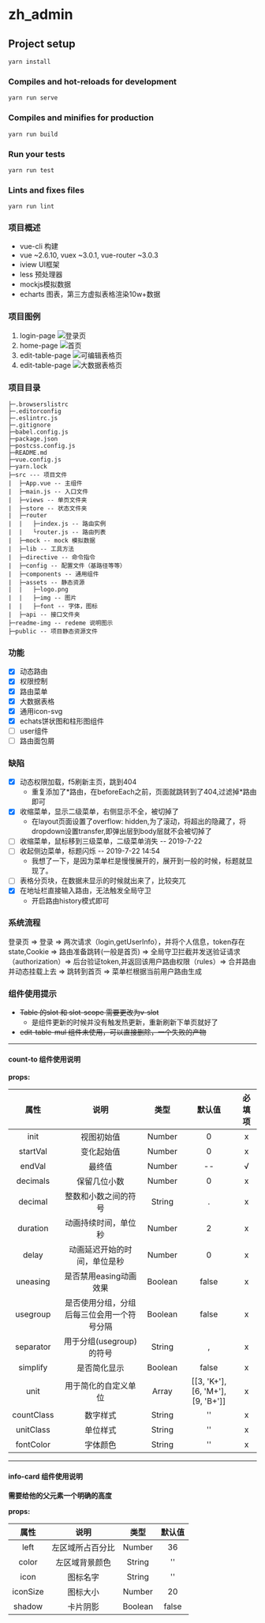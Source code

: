 # zh_admin

## Project setup
```
yarn install
```

### Compiles and hot-reloads for development
```
yarn run serve
```

### Compiles and minifies for production
```
yarn run build
```

### Run your tests
```
yarn run test
```

### Lints and fixes files
```
yarn run lint
```
### 项目概述
- vue-cli 构建
- vue ~2.6.10, vuex ~3.0.1, vue-router ~3.0.3
- iview UI框架
- less 预处理器
- mockjs模拟数据
- echarts 图表，第三方虚拟表格渲染10w+数据
### 项目图例
1. login-page
![登录页](./readme-img/login.png)
2. home-page
![首页](./readme-img/home.png)
3. edit-table-page
![可编辑表格页](./readme-img/edit-table.png)
4. edit-table-page
![大数据表格页](./readme-img/big-table.png)

### 项目目录
```
├─.browserslistrc
├─.editorconfig
├─.eslintrc.js
├─.gitignore
├─babel.config.js
├─package.json
├─postcss.config.js
├─README.md
├─vue.config.js
├─yarn.lock
├─src --- 项目文件
|  ├─App.vue -- 主组件
|  ├─main.js -- 入口文件
|  ├─views -- 单页文件夹
|  ├─store -- 状态文件夹
|  ├─router
|  |   ├─index.js -- 路由实例
|  |   └router.js -- 路由列表
|  ├─mock -- mock 模拟数据
|  ├─lib -- 工具方法
|  ├─directive -- 命令指令
|  ├─config -- 配置文件（基路径等等）
|  ├─components -- 通用组件
|  ├─assets -- 静态资源
|  |   ├─logo.png
|  |   ├─img -- 图片
|  |   ├─font -- 字体，图标
|  ├─api -- 接口文件夹
├─readme-img -- redeme 说明图示
├─public -- 项目静态资源文件

```
### 功能
 - [x] 动态路由
 - [x] 权限控制
 - [x] 路由菜单
 - [x] 大数据表格
 - [x] 通用icon-svg
 - [x] echats饼状图和柱形图组件
 - [ ] user组件
 - [ ] 路由面包屑
### 缺陷
- [x] 动态权限加载，f5刷新主页，跳到404
  - 重复添加了\*路由，在beforeEach之前，页面就跳转到了404,过滤掉\*路由即可
- [X] 收缩菜单，显示二级菜单，右侧显示不全，被切掉了
  - 在layout页面设置了overflow: hidden,为了滚动，将超出的隐藏了，将dropdown设置transfer,即弹出层到body层就不会被切掉了
- [ ] 收缩菜单，鼠标移到三级菜单，二级菜单消失 -- 2019-7-22
- [ ] 收起侧边菜单，标题闪烁 -- 2019-7-22 14:54
  - 我想了一下，是因为菜单栏是慢慢展开的，展开到一般的时候，标题就显现了。
- [ ] 表格分页块，在数据未显示的时候就出来了，比较突兀
- [x] 在地址栏直接输入路由，无法触发全局守卫
  - 开启路由history模式即可
### 系统流程
登录页 => 登录 => 两次请求（login,getUserInfo），并将个人信息，token存在state,Cookie => 路由准备跳转(一般是首页)
=> 全局守卫拦截并发送验证请求（authorization）=> 后台验证token,并返回该用户路由权限（rules）=> 合并路由并动态挂载上去
=> 跳转到首页 => 菜单栏根据当前用户路由生成

### 组件使用提示
- ~~Table 的slot 和 slot-scope 需要更改为v-slot~~
  - 是组件更新的时候并没有触发热更新，重新刷新下单页就好了
- ~~edit-table-mul 组件未使用，可以直接删除，一个失败的产物~~
----
#### count-to 组件使用说明

**props:**

属性|说明|类型|默认值|必填项
:-:|:-:|:-:|:-:|:-:
init|视图初始值|Number|0|x
startVal|变化起始值|Number|0|x
endVal|最终值|Number| -- | √
decimals|保留几位小数|Number|0|x
decimal|整数和小数之间的符号|String|.|x
duration|动画持续时间，单位秒|Number|2|x
delay|动画延迟开始的时间，单位是秒|Number|0|x
uneasing|是否禁用easing动画效果|Boolean|false|x
usegroup|是否使用分组，分组后每三位会用一个符号分隔|Boolean|false|x
separator|用于分组(usegroup)的符号|String|,|x
simplify|是否简化显示|Boolean|false|x
unit|用于简化的自定义单位|Array|[[3, 'K+'], [6, 'M+'], [9, 'B+']]|x
countClass|数字样式|String|''|x
unitClass|单位样式|String|''|x
fontColor|字体颜色|String|''|x


----

#### info-card 组件使用说明

**需要给他的父元素一个明确的高度**

**props:**

属性|说明|类型|默认值
:-:|:-:|:-:|:-:|
left|左区域所占百分比|Number|36
color|左区域背景颜色|String|''
icon|图标名字|String|''
iconSize|图标大小|Number|20
shadow|卡片阴影|Boolean|false

